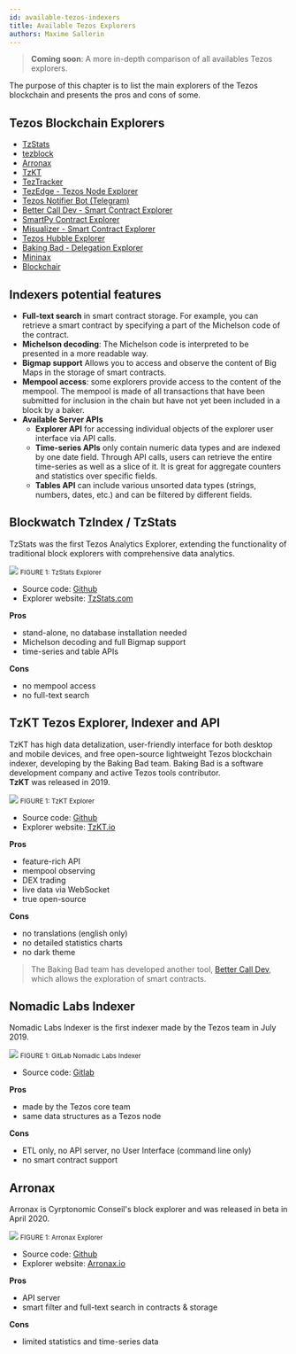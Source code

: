 ```yaml
---
id: available-tezos-indexers
title: Available Tezos Explorers
authors: Maxime Sallerin
---
```


> **Coming soon**: A more in-depth comparison of all availables Tezos explorers.

The purpose of this chapter is to list the main explorers of the Tezos blockchain and presents the pros and cons of some.

## Tezos Blockchain Explorers

- [TzStats](https://tzstats.com/)
- [tezblock](https://tezblock.io/)
- [Arronax](https://arronax.io/)
- [TzKT](https://tzkt.io/)
- [TezTracker](https://teztracker.everstake.one/mainnet)
- [TezEdge - Tezos Node Explorer](https://tezedge.com/#/network)
- [Tezos Notifier Bot (Telegram)](https://t.me/TezosNotifierBot)
- [Better Call Dev - Smart Contract Explorer](https://better-call.dev/)
- [SmartPy Contract Explorer](https://www.smartpy.io/dev/explorer)
- [Misualizer - Smart Contract Explorer](https://misualizer.tezbridge.com/)
- [Tezos Hubble Explorer](https://hubble.figment.network/tezos)
- [Baking Bad - Delegation Explorer](https://baking-bad.org/)
- [Mininax](https://mininax.io/mainnet)
- [Blockchair](https://blockchair.com/tezos)

## Indexers potential features

- **Full-text search** in smart contract storage. For example, you can retrieve a smart contract by specifying a part of the Michelson code of the contract.
- **Michelson decoding**: The Michelson code is interpreted to be presented in a more readable way.
- **Bigmap support** Allows you to access and observe the content of Big Maps in the storage of smart contracts.
- **Mempool access**: some explorers provide access to the content of the mempool. The mempool is made of all transactions that have been submitted for inclusion in the chain but have not yet been included in a block by a baker.
- **Available Server APIs**
  - **Explorer API** for accessing individual objects of the explorer user interface via API calls.
  - **Time-series APIs** only contain numeric data types and are indexed by one date field. Through API calls, users can retrieve the entire time-series as well as a slice of it. It is great for aggregate counters and statistics over specific fields.
  - **Tables API** can include various unsorted data types (strings, numbers, dates, etc.) and can be filtered by different fields.

## Blockwatch TzIndex / TzStats

TzStats was the first Tezos Analytics Explorer,
extending the functionality of traditional block explorers with comprehensive data analytics.

![](../../static/img/explorer/screenshot_TzStats_explorer.png)
<small className="figure">FIGURE 1: TzStats Explorer</small>

- Source code: [Github](https://github.com/blockwatch-cc/tzindex)
- Explorer website: [TzStats.com](https://tzstats.com/)

**Pros**

- stand-alone, no database installation needed
- Michelson decoding and full Bigmap support
- time-series and table APIs

**Cons**

- no mempool access
- no full-text search

## TzKT Tezos Explorer, Indexer and API

TzKT has high data detalization, user-friendly interface for both desktop and mobile devices, and free open-source lightweight Tezos blockchain indexer, developing by the Baking Bad team.
Baking Bad is a software development company and active Tezos tools contributor.  
**TzKT** was released in 2019.

![](../../static/img/explorer/screenshot_TzKT_explorer.png)
<small className="figure">FIGURE 1: TzKT Explorer</small>

- Source code: [Github](https://github.com/baking-bad/tzkt)
- Explorer website: [TzKT.io](https://tzkt.io/)

**Pros**

- feature-rich API
- mempool observing
- DEX trading
- live data via WebSocket
- true open-source

**Cons**

- no translations (english only)
- no detailed statistics charts
- no dark theme

> The Baking Bad team has developed another tool, [Better Call Dev](https://better-call.dev/), which allows the exploration of smart contracts.

## Nomadic Labs Indexer

Nomadic Labs Indexer is the first indexer made by the Tezos team in July 2019.

![](../../static/img/explorer/screenshot_nomadic_indexer.png)
<small className="figure">FIGURE 1: GitLab Nomadic Labs Indexer</small>

- Source code: [Gitlab](https://gitlab.com/nomadic-labs/tezos-indexer)

**Pros**

- made by the Tezos core team
- same data structures as a Tezos node

**Cons**

- ETL only, no API server, no User Interface (command line only)
- no smart contract support

## Arronax

Arronax is Cyrptonomic Conseil's block explorer and was released in beta in April 2020.

![](../../static/img/explorer/screenshot_cryptonomic_indexer.png)
<small className="figure">FIGURE 1: Arronax Explorer</small>

- Source code: [Github](https://github.com/Cryptonomic/Conseil)
- Explorer website: [Arronax.io](https://arronax.io/)

**Pros**

- API server
- smart filter and full-text search in contracts & storage

**Cons**

- limited statistics and time-series data
